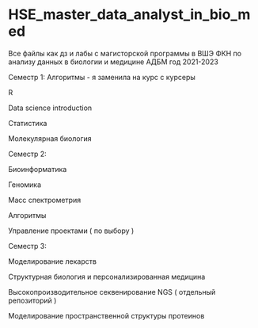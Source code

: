 # HSE_master_data_analyst_in_bio_med
Все файлы как дз и лабы с магисторской программы в ВШЭ ФКН по анализу данных в биологии и медицине АДБМ
год 2021-2023

Семестр 1: 
Алгоритмы - я заменила на курс с курсеры

R

Data science introduction

Статистика

Молекулярная биология

Семестр 2: 

Биоинформатика

Геномика

Масс спектрометрия

Алгоритмы

Управление проектами ( по выбору )

Семестр 3: 

Моделирование лекарств

Структурная биология и персонализированная медицина

Высокопроизводительное секвенирование  NGS ( отдельный репозиторий )

Моделирование пространственной структуры протеинов

